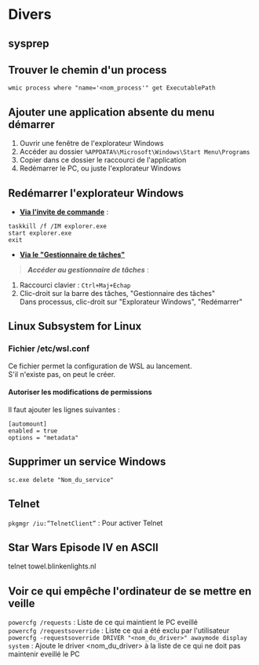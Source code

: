 # Divers  
  
## **sysprep**  
  
## **Trouver le chemin d'un process**  
  
```console  
wmic process where "name='<nom_process'" get ExecutablePath  
```  
  
## Ajouter une application absente du menu démarrer  
  
1. Ouvrir une fenêtre de l'explorateur Windows  
2. Accéder au dossier `%APPDATA%\Microsoft\Windows\Start Menu\Programs`  
3. Copier dans ce dossier le raccourci de l'application  
4. Redémarrer le PC, ou juste l'explorateur Windows  
  
## Redémarrer l'explorateur Windows  
  
* <u>__Via l'invite de commande__</u> :  
  
```console  
taskkill /f /IM explorer.exe  
start explorer.exe  
exit  
```  
  
* <u>__Via le "Gestionnaire de tâches"__</u>    
  
>___Accéder au gestionnaire de tâches___ :    
1. Raccourci clavier : `Ctrl+Maj+Echap`    
2. Clic-droit sur la barre des tâches, "Gestionnaire des tâches"    
Dans processus, clic-droit sur "Explorateur Windows", "Redémarrer"    
  
## Linux Subsystem for Linux  
  
### Fichier /etc/wsl.conf  
  
Ce fichier permet la configuration de WSL au lancement.    
S'il n'existe pas, on peut le créer.  
  
#### Autoriser les modifications de permissions  
  
Il faut ajouter les lignes suivantes :    
  
```console  
[automount]  
enabled = true  
options = "metadata"  
```  
  
## Supprimer un service Windows    
  
`sc.exe delete "Nom_du_service"`    
  
## Telnet    
  
`pkgmgr /iu:”TelnetClient”` : Pour activer Telnet    
  
## Star Wars Episode IV en ASCII    
  
telnet towel.blinkenlights.nl    
  
## Voir ce qui empêche l'ordinateur de se mettre en veille    
  
`powercfg /requests` : Liste de ce qui maintient le PC eveillé    
`powercfg /requestsoverride` : Liste ce qui a été exclu par l'utilisateur    
`powercfg -requestsoverride DRIVER "<nom_du_driver>" awaymode display system` : Ajoute le driver <nom_du_driver> à la liste de ce qui ne doit pas maintenir eveillé le PC    
